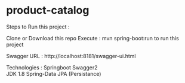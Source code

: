 # product-catalog

Steps to Run this project :

Clone or Download this repo
Execute :  mvn spring-boot:run to run this project

Swagger URL : http://localhost:8181/swagger-ui.html

Technologies : 
Springboot 
Swagger2  
JDK 1.8 
Spring-Data JPA (Persistance)
